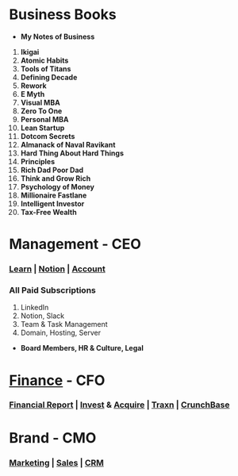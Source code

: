 # Business Books
- **My Notes of Business**
1. **Ikigai**
2. **Atomic Habits**  
3. **Tools of Titans**  
4. **Defining Decade**
5. **Rework**
6. **E Myth**  
7. **Visual MBA**  
8. **Zero To One** 
9. **Personal MBA**
10. **Lean Startup**  
11. **Dotcom Secrets**
12. **Almanack of Naval Ravikant**  
13. **Hard Thing About Hard Things** 
1. **Principles**  
2. **Rich Dad Poor Dad**   
3. **Think and Grow Rich**  
4. **Psychology of Money**
5. **Millionaire Fastlane**  
6. **Intelligent Investor**
7. **Tax-Free Wealth**

# Management - CEO

### [Learn](https://www.coursera.org/my-learning?myLearningTab=IN_PROGRESS) | [Notion](https://www.notion.so) | [Account](https://myaccount.google.com)

### All Paid Subscriptions

1. LinkedIn
3. Notion, Slack
4. Team & Task Management
2. Domain, Hosting, Server

- **Board Members, HR & Culture, Legal**

# [Finance](https://www.msn.com/en-xl/money) - CFO

### [Financial Report](https://www.annualreports.com/) | [Invest](https://venture.angellist.com/) & [Acquire](https://flippa.com) | [Traxn](https://tracxn.com) | [CrunchBase](https://www.crunchbase.com)

# Brand - CMO

### [Marketing](https://www.semrush.com/projects) | [Sales](https://www.engagebay.com/) | [CRM](https://www.nextiva.com)
